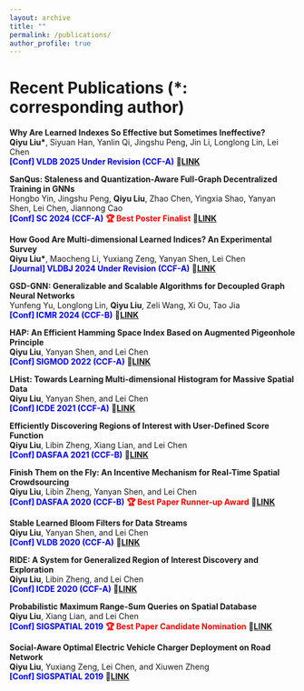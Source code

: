 ```yaml
---
layout: archive
title: ""
permalink: /publications/
author_profile: true
---
```


Recent Publications (\*: corresponding author)
=====
**Why Are Learned Indexes So Effective but Sometimes Ineffective?**  
**Qiyu Liu\***, Siyuan Han, Yanlin Qi, Jingshu Peng, Jin Li, Longlong Lin, Lei Chen   
<span style="color:blue">**[Conf] VLDB 2025 Under Revision (CCF-A)**</span> 🔗[**LINK**](https://arxiv.org/pdf/2410.00846)

**SanQus: Staleness and Quantization-Aware Full-Graph Decentralized Training in GNNs**   
Hongbo Yin, Jingshu Peng, **Qiyu Liu**, Zhao Chen, Yingxia Shao, Yanyan Shen, Lei Chen, Jiannong Cao  
<span style="color:blue">**[Conf] SC 2024 (CCF-A)**</span> <span style="color:red">**🏆 Best Poster Finalist**</span> 🔗[**LINK**](https://sc24.supercomputing.org/proceedings/poster/poster_pages/post224.html)

**How Good Are Multi-dimensional Learned Indices? An Experimental Survey**  
**Qiyu Liu\***, Maocheng Li, Yuxiang Zeng, Yanyan Shen, Lei Chen   
<span style="color:blue">**[Journal] VLDBJ 2024 Under Revision (CCF-A)**</span> 🔗[**LINK**](https://arxiv.org/pdf/2405.05536)

**GSD-GNN: Generalizable and Scalable Algorithms for Decoupled Graph Neural Networks**    
Yunfeng Yu, Longlong Lin, **Qiyu Liu**, Zeli Wang, Xi Ou, Tao Jia    
<span style="color:blue">**[Conf] ICMR 2024 (CCF-B)**</span> 🔗[**LINK**](https://dl.acm.org/doi/abs/10.1145/3652583.3658051)

**HAP: An Efficient Hamming Space Index Based on Augmented Pigeonhole Principle**  
**Qiyu Liu**, Yanyan Shen, and Lei Chen   
<span style="color:blue">**[Conf] SIGMOD 2022 (CCF-A)**</span> 🔗[**LINK**](https://dl.acm.org/doi/abs/10.1145/3514221.3517880)   

**LHist: Towards Learning Multi-dimensional Histogram for Massive Spatial Data**   
**Qiyu Liu**, Yanyan Shen, and Lei Chen   
<span style="color:blue">**[Conf] ICDE 2021 (CCF-A)**</span> 🔗[**LINK**](https://ieeexplore.ieee.org/abstract/document/9458896/)   

**Efficiently Discovering Regions of Interest with User-Defined Score Function**  
**Qiyu Liu**, Libin Zheng, Xiang Lian, and Lei Chen   
<span style="color:blue">**[Conf] DASFAA 2021 (CCF-B)**</span> 🔗[**LINK**](https://link.springer.com/chapter/10.1007/978-3-030-73194-6_39)   

**Finish Them on the Fly: An Incentive Mechanism for Real-Time Spatial Crowdsourcing**   
**Qiyu Liu**, Libin Zheng, Yanyan Shen, and Lei Chen   
<span style="color:blue">**[Conf] DASFAA 2020 (CCF-B)**</span> <span style="color:red">**🏆 Best Paper Runner-up Award**</span> 🔗[**LINK**](https://link.springer.com/chapter/10.1007/978-3-030-59416-9_45)   

**Stable Learned Bloom Filters for Data Streams**   
**Qiyu Liu**, Yanyan Shen, and Lei Chen   
<span style="color:blue">**[Conf] VLDB 2020 (CCF-A)**</span> 🔗[**LINK**](http://www.vldb.org/pvldb/vol13/p2355-liu.pdf)       

**RIDE: A System for Generalized Region of Interest Discovery and Exploration**   
**Qiyu Liu**, Libin Zheng, and Lei Chen   
<span style="color:blue">**[Conf] ICDE 2020 (CCF-A)**</span> 🔗[**LINK**](https://ieeexplore.ieee.org/abstract/document/9101544/)    

**Probabilistic Maximum Range-Sum Queries on Spatial Database**   
**Qiyu Liu**, Xiang Lian, and Lei Chen   
<span style="color:blue">**[Conf] SIGSPATIAL 2019**</span>  <span style="color:red">**🏆 Best Paper Candidate Nomination**</span> 🔗[**LINK**](https://dl.acm.org/doi/abs/10.1145/3347146.3359376)     

**Social-Aware Optimal Electric Vehicle Charger Deployment on Road Network**   
**Qiyu Liu**, Yuxiang Zeng, Lei Chen, and Xiuwen Zheng   
<span style="color:blue">**[Conf] SIGSPATIAL 2019**</span> 🔗[**LINK**](https://dl.acm.org/doi/abs/10.1145/3347146.3359382)     


  
